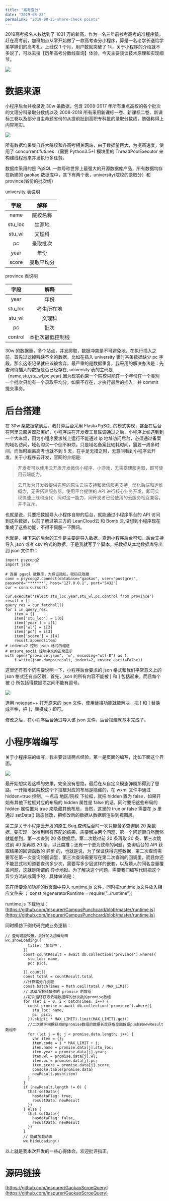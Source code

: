 ```yaml
---
title: "高考查分"
date: "2019-08-25"
permalink: "2019-08-25-share-Check points"
---
```


2019高考报名人数达到了 1031 万的新高，作为一名三年前参考高考的准程序猿，赶在高考前，加班加点从零开始做了一款高考查分小程序，算是一名老学长送给学弟学妹们的高考礼。上线仅 1 个月，用户数就突破了 1k，关于小程序的介绍就不多说了，可以去搜【历年高考分数线查询】体验，今天主要谈谈技术原理和实现细节。


![](https://puui.qpic.cn/vupload/0/1567762769603_9m6cg9qr2kj.png/0)

# 数据来源

小程序后台共收录近 30w 条数据，包含 2008-2017 年所有重点高校的各个批次的文理分科录取分数线以及 2008-2018 所有采用新课标一卷、新课标二卷、新课标三卷以及部分自主命题省份的从提前批到高职专科批的录取分数线，勉强称得上内容翔实。

![](https://puui.qpic.cn/vupload/0/1567755926607_54nqodwtqg.png/0)

所有数据均采集自各大院校和各高考相关网站，由于数据量巨大，为提高速度，使用了 concurrent.futures （需要 Python3.5+) 模块里的 ThreadPoolExecutor 来构建线程池来并发执行多任务。

数据库采用的是 PgSQL,一款号称世界上最强大的开源数据库产品，所有数据均存在新建的 gaokao 数据库中，其下有两个表，university(院校的录取分）和 province(省份的批次线）

university 表说明

|字段|解释|
|:---:|:---:|
|name|院校名称|
|stu_loc|生源地|
|stu_wl|文理科|
|pc|录取批次|
|year|年份|
|score|录取平均分|

province 表说明

|字段|解释|
|:---:|:---:|
|year|年份|
|stu_loc|考生所在地|
|stu_wl|文理科|
|pc|批次|
|control|本批次最低控制线|

30w 的数据量，多个站点，并发爬取，数据冲突是不可避免地，在执行插入之前，首先过滤掉残缺不全的数据，比如在插入 university 表时某条数据缺少 pc 字段，那么这条记录就应该被舍弃，最严重的是数据重复，我采用的解决办法是：先查询待插入的数据是否已经存在, university 表的主码是（name,stu,stu_wl,pc,year),因为现实约束一个院校只能在一个年份在一个类别一个批次只能有一个录取平均分，如果不存在，才执行最后的插入，并 commit 提交事务。

# 后台搭建

在 30w  条数据拿到后，我打算后台采用 Flask+PgSQL 的模式实现，甚至在后台在阿里云服务器部署好，小程序端在开发者工具联调通过之后，小程序上线遇到到一个大麻烦，因为小程序要求线上运行不能通过 ip 地址访问后台，必须通过备案的域名访问，域名购买一个倒不麻烦，只是域名备案比较耗时间，需要一周多时间，而当时距离高考也就不到 5 天，在手足无措之时，无意间看到小程序云开发，关于小程序云开发，官网的介绍是:

>开发者可以使用云开发开发微信小程序、小游戏，无需搭建服务器，即可使用云端能力。

>云开发为开发者提供完整的原生云端支持和微信服务支持，弱化后端和运维概念，无需搭建服务器，使用平台提供的 API 进行核心业务开发，即可实现快速上线和迭代，同时这一能力，同开发者已经使用的云服务相互兼容，并不互斥。

也就是说，只要把数据导入小程序自带的后台，就能通过小程序平台的 API 访问到这些数据，以前了解过第三方的 LeanCloud云 和 Bomb 云,没想到小程序现在集成了这些功能，不得不佩服一下腾讯。

也就是，接下来的后台的工作是主要是导入数据，查询小程序后台可知，后台支持导入 json 或者 csv 格式的数据。于是我就写了个脚本，把数据从本地数据库导出到 json 文件中：

	import psycopg2
	import json

	# 连接 pgsql 数据库，为保证隐私，密码已隐藏
	conn = psycopg2.connect(database="gaokao", user="postgres", password="*******", host="127.0.0.1", port="5432")
	cur = conn.cursor()

	cur.execute('select stu_loc,year,stu_wl,pc,control from province')
	result = []
	query_res = cur.fetchall()
	for i in query_res:
		item = {}
		item['stu_loc'] = i[0]
		item['year'] = i[1]
		item['wl'] = i[2]
		item['pc'] = i[3]
		item['score'] = i[4]
		result.append(item)
	# indent=2 控制 json 格式的缩进
	# ensure_ascii 控制中文的正常显示
	with open("province.json", 'w', encoding="utf-8") as f:
		f.write(json.dumps(result, indent=2, ensure_ascii=False))

这里还有有个坑需要说明一下，小程序后台要求的 json 格式和我们平常意义上的 json 格式还有点区别，首先，json 的所有内容不能被 [ 和 ] 包括起来，而且每个被 {} 所包括得数据项之间不能有逗号。


![](https://puui.qpic.cn/vupload/0/1567755947074_pf6cnss1vdt.png/0)


选用 notepad++ 打开原来的 json 文件，使用替换功能就能解决，把 [ 和 ] 替换成空格，把 }，替换成 } 即可。

修改之后，在小程序后台通过导入该 json 文件，后台搭建就基本完成了。

# 小程序端编写

关于小程序端的编写，我主要谈谈两点经验，第一是页面的编写，比如下面这个界面。


![](https://puui.qpic.cn/vupload/0/1567755961808_rzfnw9cgy2.jpg/0)

最开始想实现这样的效果，完全没有思路，最后在从自定义模态弹窗那得到了思路，一开始地区院校这个下拉框对应的布局是隐藏的，在 wxml 文件中通过 hidden=true 控制，一点击 地区/院校 下拉框，就把 hidden 置为 false，如果开始有其他下拉框对应的布局的 hidden 属性是 false 的话，同时要把这些布局的 hidden 属性置为 true 来隐藏其他布局，当然，这里的 true or false 需要在 js 里通过 setData() 动态修改，把修改后的数据从数据层渲染到视图层。

第二是关于小程序云开发的原生 Bug,查询后台时一次只能最多查询到 20 条数据，要实现一次得到所有匹配的结果，需要解决两个问题，第一个问题很自然而然就能想到，第一次查到 20 条数据后，第二次跳过前 20 条再取 20 条，第三次跳过前 40 条再取 20 条，以此类推；还有一个更为致命的问题，查询后台的 API 获取结果的回调函数的 异步 的，也就是说，为了保证获得完整数据，第二次查询需要写在第一次查询的回调里，第三次查询需要写在第二次查询的回调里，而且你还不能显式地知道要查询多少次，需要写多少层这样的嵌套，以及烦人的同名变量覆盖问题，这就是所谓的 异步地狱。为了解决这个问题，需要我们编写代码把这个异步方法转成同步的，具体做法是：

先在所要添加功能的js页面中导入 runtime.js 文件，同时把runtime.js文件放入相应文件夹
；
const regeneratorRuntime = require("../runtime");

runtime.js 下载地址：[https://github.com/inspurer/CampusPunchcard/blob/master/runtime.js](https://github.com/inspurer/CampusPunchcard/blob/master/runtime.js)

同时模仿下例代码完成业务逻辑：

	// 查询可能较慢，最好加入加载动画​
	wx.showLoading({
			  title: '加载中',
			})
			const countResult = await db.collection('province').where({
			  stu_loc: name,
			  pc: pici,

			}).count()
			const total = countResult.total
			//计算需分几次取
			const batchTimes = Math.ceil(total / MAX_LIMIT)
			// 承载所有读操作的 promise 的数组
			//初次循环获取云端数据库的分次数的promise数组
			for (let i = 0; i < batchTimes; i++) {
			  const promise = await db.collection('province').where({
				stu_loc: name,
				pc: pici,
			  }).skip(i * MAX_LIMIT).limit(MAX_LIMIT).get()
			  //二次循环根据​获取的promise数组的数据长度获取全部数据push到newResult数组中
			  for (let j = 0; j < promise.data.length; j++) {
				var item = {};
				item.code = i * MAX_LIMIT + j;
				item.name = promise.data[j].stu_loc;
				item.year = promise.data[j].year;
				item.wl = promise.data[j].wl;
				item.pc = promise.data[j].pc;
				item.score = promise.data[j].score;
				console.table(promise.data)
				newResult.push(item)
			  }
			}
			if (newResult.length != 0) {
			  that.setData({
				hasdataFlag: true,
				resultData: newResult
			  })
			} else {
			  that.setData({
				hasdataFlag: false,
				resultData: newResult
			  })
			}
			// 隐藏加载动画
			wx.hideLoading()

以上就是我本次开发的一些心得体会，欢迎批评指正。

# 源码链接
[https://github.com/inspurer/GaokaoScroeQuery](https://github.com/inspurer/GaokaoScroeQuery)
